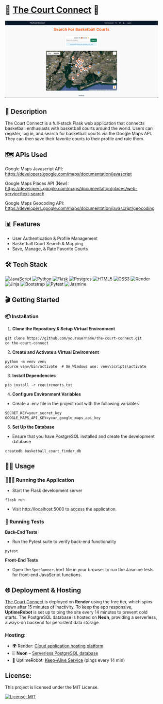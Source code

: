 # 🏀 [The Court Connect](https://thecourtconnect.onrender.com) 🏀
![Screenshot of Court Search](static/images/brooklyn-search-court-connect.png)


## 📝 Description
The Court Connect is a full-stack Flask web application that connects basketball enthusiasts with basketball courts around the world. Users can register, log in, and search for basketball courts via the Google Maps API. They can then save their favorite courts to their profile and rate them. 

## 🗺️ APIs Used
Google Maps Javascript API: https://developers.google.com/maps/documentation/javascript

Google Maps Places API (New): https://developers.google.com/maps/documentation/places/web-service/text-search

Google Maps Geocoding API: https://developers.google.com/maps/documentation/javascript/geocoding

## 📊 Features
- User Authentication & Profile Management
- Basketball Court Search & Mapping
- Save, Manage, & Rate Favorite Courts

## 🛠 Tech Stack
![JavaScript](https://img.shields.io/badge/javascript-%23323330.svg?style=for-the-badge&logo=javascript&logoColor=%23F7DF1E)
![Python](https://img.shields.io/badge/python-3670A0?style=for-the-badge&logo=python&logoColor=ffdd54)
![Flask](https://img.shields.io/badge/flask-%23000.svg?style=for-the-badge&logo=flask&logoColor=white)
![Postgres](https://img.shields.io/badge/postgres-%23316192.svg?style=for-the-badge&logo=postgresql&logoColor=white)
![HTML5](https://img.shields.io/badge/html5-%23E34F26.svg?style=for-the-badge&logo=html5&logoColor=white)
![CSS3](https://img.shields.io/badge/css3-%231572B6.svg?style=for-the-badge&logo=css3&logoColor=white)
![Render](https://img.shields.io/badge/Render-%46E3B7.svg?style=for-the-badge&logo=render&logoColor=white)
![Jinja](https://img.shields.io/badge/jinja-white.svg?style=for-the-badge&logo=jinja&logoColor=black)
![Bootstrap](https://img.shields.io/badge/bootstrap-%238511FA.svg?style=for-the-badge&logo=bootstrap&logoColor=white)
![Pytest](https://img.shields.io/badge/pytest-%23ffffff.svg?style=for-the-badge&logo=pytest&logoColor=2f9fe3)
![Jasmine](https://img.shields.io/badge/jasmine-%238A4182.svg?style=for-the-badge&logo=jasmine&logoColor=white)

## 🎬 Getting Started

### 📦 Installation

1. **Clone the Repository & Setup Virtual Environment**
```
git clone https://github.com/yourusername/the-court-connect.git
cd the-court-connect
```

2. **Create and Activate a Virtual Environment**
```
python -m venv venv
source venv/bin/activate  # On Windows use: venv\Scripts\activate
```

3. **Install Dependencies**
```
pip install -r requirements.txt
```

4. **Configure Environment Variables**

- Create a .env file in the project root with the following variables
```
SECRET_KEY=your_secret_key
GOOGLE_MAPS_API_KEY=your_google_maps_api_key
```

5. **Set Up the Database**

- Ensure that you have PostgreSQL installed and create the development database
```
createdb basketball_court_finder_db
```

## 💪🏽 Usage
### 🏃🏽‍♂️ Running the Application
- Start the Flask development server
```
flask run
```
- Visit http://localhost:5000 to access the application.

### 🔬 Running Tests
 **Back-End Tests**
- Run the Pytest suite to verify back-end functionality
```
pytest
```
**Front-End Tests**
- Open the `SpecRunner.html` file in your browser to run the Jasmine tests for front-end JavaScript functions.

## 🌐 Deployment & Hosting
[The Court Connect](https://thecourtconnect.onrender.com/) is deployed on **Render** using the free tier, which spins down after 15 minutes of inactivity. To keep the app responsive, **UptimeRobot** is set up to ping the site every 14 minutes to prevent cold starts. The PostgreSQL database is hosted on **Neon**, providing a serverless, always-on backend for persistent data storage.

### Hosting:
- 🌍 Render: [Cloud application hosting platform](https://render.com/)
- 🗄️ **Neon** – [Serverless PostgreSQL database](https://neon.tech/)
- 🔄 UptimeRobot: [Keep-Alive Service](https://uptimerobot.com/) (pings every 14 min)

## License:
This project is licensed under the MIT License. 

[![License: MIT](https://img.shields.io/badge/license-MIT-blue)](LICENSE.md)